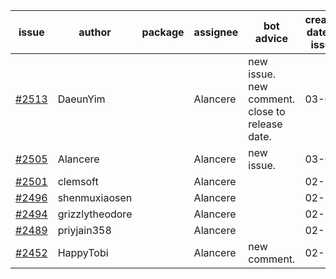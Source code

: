 | issue | author | package | assignee | bot advice | created date of issue | target release date | date from target |
| ------ | ------ | ------ | ------ | ------ | ------ | ------ | :-----: |
| [#2513](https://github.com/Azure/sdk-release-request/issues/2513) | DaeunYim |  | Alancere | new issue. new comment. close to release date.  | 03-03 | 03-07 | 2 |
| [#2505](https://github.com/Azure/sdk-release-request/issues/2505) | Alancere |  | Alancere | new issue. | 03-03 | 03-17 |  |
| [#2501](https://github.com/Azure/sdk-release-request/issues/2501) | clemsoft |  | Alancere |  | 02-28 | 03-14 |  |
| [#2496](https://github.com/Azure/sdk-release-request/issues/2496) | shenmuxiaosen |  | Alancere |  | 02-25 | 03-01 |  |
| [#2494](https://github.com/Azure/sdk-release-request/issues/2494) | grizzlytheodore |  | Alancere |  | 02-25 | 03-01 |  |
| [#2489](https://github.com/Azure/sdk-release-request/issues/2489) | priyjain358 |  | Alancere |  | 02-25 | 03-14 |  |
| [#2452](https://github.com/Azure/sdk-release-request/issues/2452) | HappyTobi |  | Alancere | new comment. | 02-16 | 03-09 |  |
